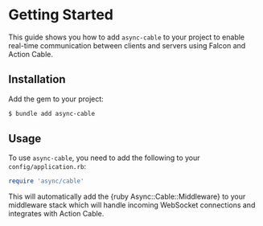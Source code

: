 # Getting Started

This guide shows you how to add `async-cable` to your project to enable real-time communication between clients and servers using Falcon and Action Cable.

## Installation

Add the gem to your project:

~~~ bash
$ bundle add async-cable
~~~

## Usage

To use `async-cable`, you need to add the following to your `config/application.rb`:

~~~ ruby
require 'async/cable'
~~~

This will automatically add the {ruby Async::Cable::Middleware} to your middleware stack which will handle incoming WebSocket connections and integrates with Action Cable.

